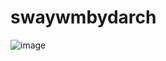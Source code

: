 # swaywmbydarch

![image](https://user-images.githubusercontent.com/70046164/122810442-bf8c1e80-d2a5-11eb-96c7-b83425f5e868.png)
